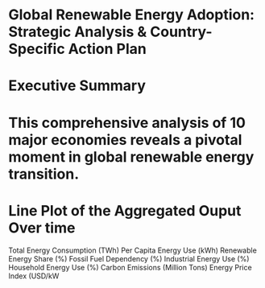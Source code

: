 # Global Renewable Energy Adoption: Strategic Analysis & Country-Specific Action Plan


# Executive Summary
# This comprehensive analysis of 10 major economies reveals a pivotal moment in global renewable energy transition.

# Line  Plot of the Aggregated Ouput Over time 
Total Energy Consumption (TWh)	Per Capita Energy Use (kWh)	Renewable Energy Share (%)	Fossil Fuel Dependency (%)	Industrial Energy Use (%)	Household Energy Use (%)	Carbon Emissions (Million Tons)	Energy Price Index (USD/kW

